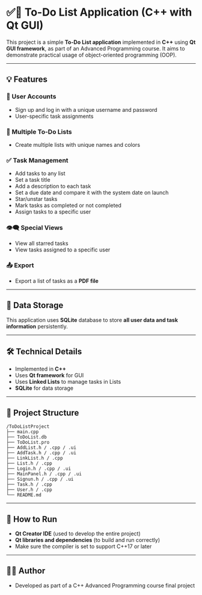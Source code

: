 # ✅📃 To-Do List Application (C++ with Qt GUI)

This project is a simple **To-Do List application** implemented in **C++** using **Qt GUI framework**, as part of an Advanced Programming course. It aims to demonstrate practical usage of object-oriented programming (OOP).

---

## 💡 Features

### 👤 User Accounts
- Sign up and log in with a unique username and password
- User-specific task assignments

### 📃 Multiple To-Do Lists
- Create multiple lists with unique names and colors

### ✅ Task Management
- Add tasks to any list
- Set a task title
- Add a description to each task
- Set a due date and compare it with the system date on launch
- Star/unstar tasks
- Mark tasks as completed or not completed
- Assign tasks to a specific user

### 👁️‍🗨️ Special Views
- View all starred tasks
- View tasks assigned to a specific user

### 📤 Export
- Export a list of tasks as a **PDF file**

---

## 💾 Data Storage

This application uses **SQLite** database to store **all user data and task information** persistently.

---

## 🛠 Technical Details

- Implemented in **C++**
- Uses **Qt framework** for GUI
- Uses **Linked Lists** to manage tasks in Lists
- **SQLite** for data storage

---

## 📁 Project Structure

```
/ToDoListProject
├── main.cpp
├── ToDoList.db
├── ToDoList.pro
├── AddList.h / .cpp / .ui
├── AddTask.h / .cpp / .ui
├── LinkList.h / .cpp
├── List.h / .cpp
├── Login.h / .cpp / .ui
├── MainPanel.h / .cpp / .ui
├── Signun.h / .cpp / .ui
├── Task.h / .cpp
├── User.h / .cpp
└── README.md
```

---

## 🚀 How to Run

- **Qt Creator IDE** (used to develop the entire project)
- **Qt libraries and dependencies** (to build and run correctly)
- Make sure the compiler is set to support C++17 or later

---

## 👨‍💻 Author

- Developed as part of a C++ Advanced Programming course final project
